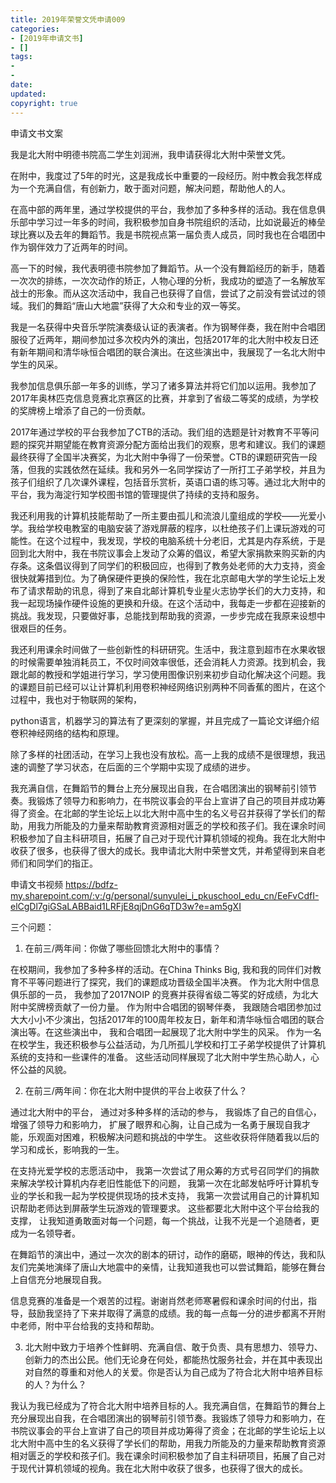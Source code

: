 ```yaml
---
title: 2019年荣誉文凭申请009
categories:
- [2019年申请文书]
- []
tags: 
- 
- 
date:
updated:
copyright: true
---
```


申请文书文案

我是北大附中明德书院高二学生刘润洲，我申请获得北大附中荣誉文凭。

在附中，我度过了5年的时光，这是我成长中重要的一段经历。附中教会我怎样成为一个充满自信，有创新力，敢于面对问题，解决问题，帮助他人的人。

在高中部的两年里，通过学校提供的平台，我参加了多种多样的活动。我在信息俱乐部中学习过一年多的时间，我积极参加自身书院组织的活动，比如说最近的棒垒球比赛以及去年的舞蹈节。我是书院视点第一届负责人成员，同时我也在合唱团中作为钢伴效力了近两年的时间。
<!--more-->
高一下的时候，我代表明德书院参加了舞蹈节。从一个没有舞蹈经历的新手，随着一次次的排练，一次次动作的矫正，人物心理的分析，我成功的塑造了一名解放军战士的形象。而从这次活动中，我自己也获得了自信，尝试了之前没有尝试过的领域。我们的舞蹈“唐山大地震”获得了大众和专业的双一等奖。

我是一名获得中央音乐学院演奏级认证的表演者。作为钢琴伴奏，我在附中合唱团服役了近两年，期间参加过多次校内外的演出，包括2017年的北大附中校友日还有新年期间和清华咏恒合唱团的联合演出。在这些演出中，我展现了一名北大附中学生的风采。

我参加信息俱乐部一年多的训练，学习了诸多算法并将它们加以运用。我参加了2017年奥林匹克信息竞赛北京赛区的比赛，并拿到了省级二等奖的成绩，为学校的奖牌榜上增添了自己的一份贡献。

2017年通过学校的平台我参加了CTB的活动。我们组的选题是针对教育不平等问题的探究并期望能在教育资源分配方面给出我们的观察，思考和建议。我们的课题最终获得了全国半决赛奖，为北大附中争得了一份荣誉。CTB的课题研究告一段落，但我的实践依然在延续。我和另外一名同学探访了一所打工子弟学校，并且为孩子们组织了几次课外课程，包括音乐赏析，英语口语的练习等。通过北大附中的平台，我为海淀行知学校图书馆的管理提供了持续的支持和服务。

我还利用我的计算机技能帮助了一所主要由孤儿和流浪儿童组成的学校——光爱小学。我给学校电教室的电脑安装了游戏屏蔽的程序，以杜绝孩子们上课玩游戏的可能性。在这个过程中，我发现，学校的电脑系统十分老旧，尤其是内存系统，于是回到北大附中，我在书院议事会上发动了众筹的倡议，希望大家捐款来购买新的内存条。这条倡议得到了同学们的积极回应，也得到了教务处老师的大力支持，资金很快就筹措到位。为了确保硬件更换的保险性，我在北京邮电大学的学生论坛上发布了请求帮助的讯息，得到了来自北邮计算机专业星火志协学长们的大力支持，和我一起现场操作硬件设施的更换和升级。在这个活动中，我每走一步都在迎接新的挑战。我发现，只要做好事，总能找到帮助我的资源，一步步完成在我原来设想中很艰巨的任务。

我还利用课余时间做了一些创新性的科研研究。生活中，我注意到超市在水果收银的时候需要单独消耗员工，不仅时间效率很低，还会消耗人力资源。找到机会，我跟北邮的教授和学姐进行学习，学习使用图像识别来初步自动化解决这个问题。我的课题目前已经可以让计算机利用卷积神经网络识别两种不同香蕉的图片，在这个过程中，我也对于物联网的架构，

python语言，机器学习的算法有了更深刻的掌握，并且完成了一篇论文详细介绍卷积神经网络的结构和原理。

除了多样的社团活动，在学习上我也没有放松。高一上我的成绩不是很理想，我迅速的调整了学习状态，在后面的三个学期中实现了成绩的进步。

我充满自信，在舞蹈节的舞台上充分展现出自我，在合唱团演出的钢琴前引领节奏。我锻炼了领导力和影响力，在书院议事会的平台上宣讲了自己的项目并成功筹得了资金。在北邮的学生论坛上以北大附中高中生的名义号召并获得了学长们的帮助，用我力所能及的力量来帮助教育资源相对匮乏的学校和孩子们。我在课余时间积极参加了自主科研项目，拓展了自己对于现代计算机领域的视角。我在北大附中收获了很多，也获得了很大的成长。我申请北大附中荣誉文凭，并希望得到来自老师们和同学们的指正。

申请文书视频
https://bdfz-my.sharepoint.com/:v:/g/personal/sunyulei_i_pkuschool_edu_cn/EeFvCdfI-elCgDl7giGSaLABBaid1LRFjE8qjDnG6qTD3w?e=am5gXI

三个问题：
1. 在前三/两年间：你做了哪些回馈北大附中的事情？

在校期间，我参加了多种多样的活动。在China Thinks Big, 我和我的同伴们对教育不平等问题进行了探究，我们的课题成功晋级全国半决赛。 作为北大附中信息俱乐部的一员， 我参加了2017NOIP 的竞赛并获得省级二等奖的好成绩，为北大附中奖牌榜贡献了一份力量。 作为附中合唱团的钢琴伴奏， 我跟随合唱团参加过大大小小不少演出，包括2017年的100周年校友日，新年和清华咏恒合唱团的联合演出等。在这些演出中， 我和合唱团一起展现了北大附中学生的风采。 作为一名在校学生，我还积极参与公益活动，为几所孤儿学校和打工子弟学校提供了计算机系统的支持和一些课件的准备。 这些活动同样展现了北大附中学生热心助人，心怀公益的风貌。

2. 在前三/两年间：你在北大附中提供的平台上收获了什么？

通过北大附中的平台， 通过对多种多样的活动的参与， 我锻炼了自己的自信心，增强了领导力和影响力， 扩展了眼界和心胸，让自己成为一名勇于展现自我才能，乐观面对困难，积极解决问题和挑战的中学生。 这些收获将伴随着我以后的学习和成长，影响我的一生。

在支持光爱学校的志愿活动中， 我第一次尝试了用众筹的方式号召同学们的捐款来解决学校计算机内存老旧性能低下的问题， 我第一次在北邮发帖呼吁计算机专业的学长和我一起为学校提供现场的技术支持， 我第一次尝试用自己的计算机知识帮助老师达到屏蔽学生玩游戏的管理要求。 这些都要北大附中这个平台给我的支撑， 让我知道勇敢面对每一个问题，每一个挑战，让我不光是一个追随者，更成为一名领导者。

在舞蹈节的演出中，通过一次次的剧本的研讨，动作的磨砺，眼神的传达，我和队友们完美地演绎了唐山大地震中的亲情，让我知道我也可以尝试舞蹈，能够在舞台上自信充分地展现自我。

信息竞赛的准备是一个艰苦的过程。谢谢肖然老师寒暑假和课余时间的付出，指导，鼓励我坚持了下来并取得了满意的成绩。我的每一点每一分的进步都离不开附中老师，附中平台给我的支持和帮助。

3. 北大附中致力于培养个性鲜明、充满自信、敢于负责、具有思想力、领导力、创新力的杰出公民。他们无论身在何处，都能热忱服务社会，并在其中表现出对自然的尊重和对他人的关爱。你是否认为自己成为了符合北大附中培养目标的人？为什么？

我认为我已经成为了符合北大附中培养目标的人。我充满自信，在舞蹈节的舞台上充分展现出自我，在合唱团演出的钢琴前引领节奏。我锻炼了领导力和影响力，在书院议事会的平台上宣讲了自己的项目并成功筹得了资金；在北邮的学生论坛上以北大附中高中生的名义获得了学长们的帮助，用我力所能及的力量来帮助教育资源相对匮乏的学校和孩子们。我在课余时间积极参加了自主科研项目，拓展了自己对于现代计算机领域的视角。我在北大附中收获了很多，也获得了很大的成长。 

